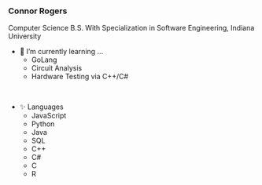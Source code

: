 ### Connor Rogers
Computer Science B.S. With Specialization in Software Engineering, Indiana University

- 🌱 I’m currently learning ...
  - GoLang
  - Circuit Analysis
  - Hardware Testing via C++/C#
<br />

- ✨ Languages
  - JavaScript
  - Python
  - Java
  - SQL
  - C++
  - C#
  - C
  - R

<!--
**connortroyrogers/connortroyrogers** is a ✨ _special_ ✨ repository because its `README.md` (this file) appears on your GitHub profile.

Here are some ideas to get you started:

- 🔭 I’m currently working on ...
- 🌱 I’m currently learning ...
- 👯 I’m looking to collaborate on ...
- 🤔 I’m looking for help with ...
- 💬 Ask me about ...
- 📫 How to reach me: ...
- 😄 Pronouns: ...
- ⚡ Fun fact: ...
-->
